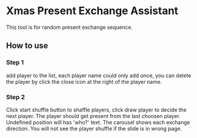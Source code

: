 # Xmas Present Exchange Assistant

This tool is for random present exchange sequence.

## How to use 

### Step 1
add player to the list, each player name could only add once, you can delete the player by click the close icon at the right of the player name.

### Step 2
Click start shuffle button to shaffle players, click draw player to decide the next player. The player should get present from the last choosen player. Undefined position will has 'who?' text. 
The carousel shows each exchange direction. You will not see the player shuffle if the slide is in wrong page.
